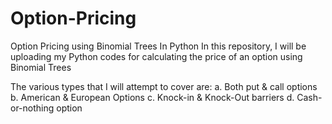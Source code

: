 # Option-Pricing
Option Pricing using Binomial Trees In Python
In this repository, I will be uploading my Python codes for calculating the price of an option using Binomial Trees

The various types that I will attempt to cover are:
a. Both put & call options
b. American & European Options
c. Knock-in & Knock-Out barriers
d. Cash-or-nothing option
